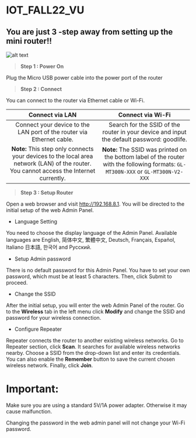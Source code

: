 # IOT_FALL22_VU
## You are just 3 -step away from setting up the mini router!!

![alt text](https://static.gl-inet.com/docs/en/3/setup/mini_router/first_time_setup/router.jpg)

>**Step 1 : Power On**

  Plug the Micro USB power cable into the power port of the router

>**Step 2 : Connect**

  You can connect to the router via Ethernet cable or Wi-Fi.


|**Connect via LAN**                 | **Connect via Wi-Fi**  | 
| :--------------------------------------------:| :-----------------:  | 
| Connect your device to the LAN port of the router via Ethernet cable.| Search for the SSID of the router in your device and input the default password: goodlife.|
| **Note:** This step only connects your devices to the local area network (LAN) of the router. You cannot access the Internet currently.  | **Note:** The SSID was printed on the bottom label of the router with the following formats: `GL-MT300N-XXX` or `GL-MT300N-V2-XXX`

>**Step 3 : Setup Router**

Open a web browser and visit http://192.168.8.1. You will be directed to the initial setup of the web Admin Panel.
                                                                          
- Language Setting 

You need to choose the display language of the Admin Panel. Available languages are English, 简体中文, 繁體中文, Deutsch, Français, Español, Italiano 日本語, 한국어 and Русский.

- Setup Admin password

There is no default password for this Admin Panel. You have to set your own password, which must be at least 5 characters. Then, click Submit to proceed.

- Change the SSID

After the initial setup, you will enter the web Admin Panel of the router. Go to the **Wireless** tab in the left menu click **Modify** and change the SSID and password for your wireless connection.

- Configure Repeater

Repeater connects the router to another existing wireless networks. Go to Repeater section, click **Scan**. It searches for available wireless networks nearby. Choose a SSID from the drop-down list and enter its credentials. You can also enable the **Remember** button to save the current chosen wireless network. Finally, click **Join**.





# Important:
Make sure you are using a standard 5V/1A power adapter. Otherwise it may cause malfunction.

Changing the password in the web admin panel will not change your Wi-Fi password.
